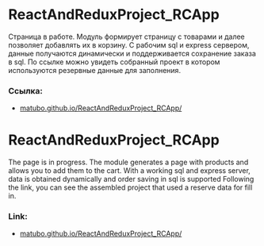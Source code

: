 # ReactAndReduxProject_RCApp

Страница в работе. 
Модуль формирует страницу с товарами и далее позволяет добавлять их в корзину.
C рабочим sql и express сервером, данные получаются динамически и поддерживается сохранение заказа в sql.
По ссылке можно увидеть собранный проект в котором используются резервные данные для заполнения.

### Ссылка:
 - [matubo.github.io/ReactAndReduxProject_RCApp/](https://matubo.github.io/ReactAndReduxProject_RCApp/)

# ReactAndReduxProject_RCApp

The page is in progress.
The module generates a page with products and allows you to add them to the cart.
With a working sql and express server, data is obtained dynamically and order saving in sql is supported
Following the link, you can see the assembled project that used a reserve data for fill in.

### Link:
 - [matubo.github.io/ReactAndReduxProject_RCApp/](https://matubo.github.io/ReactAndReduxProject_RCApp/)

